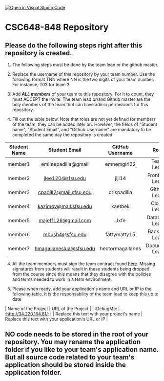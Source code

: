 [![Open in Visual Studio Code](https://classroom.github.com/assets/open-in-vscode-c66648af7eb3fe8bc4f294546bfd86ef473780cde1dea487d3c4ff354943c9ae.svg)](https://classroom.github.com/online_ide?assignment_repo_id=10139171&assignment_repo_type=AssignmentRepo)
# CSC648-848 Repository

## Please do the following steps right after this repository is created.

1. The following steps must be done by the team lead or the github master. 

2. Replace the username of this repository by your team number. Use the following format TNN where NN is the two digits of your team number. For instance, T03 for team 3. 

2. Add ***ALL members*** of your team to this repository. For it to count, they must ACCEPT the invite. The team lead or/and Github master are the only members of the team that can have admin permissions for this repository. 

3. Fill out the table below. Note that roles are not yet defined for members of the team, they can be added later on. However, the fields of "Student name", "Student Email", and "Github Username" are mandatory to be completed the same day the repository is created. 


| Student Name | Student Email         | GitHub Username |        Role         |
|    :---:     |     :---:             |     :---:       |        :---:        | 
| member1      |emileepadilla@gmail    |  emnemgirl22    |   Team Lead         |
| member2      |jlee120@sfsu.edu       |  jiji14         |   Frontend Lead     |
| member3      |cpadill2@mail.sfsu.edu |  crispadilla    |   Github Lead       |
| member4      |kazimov@mail.sfsu.edu  |  xaetbek        |   Cloud Lead        |
| member5      |majeff126@gmail.com    |  Jxfe           |   Database Lead     |
| member6      |mbush4@sfsu.edu        |  fattymatty15   |   Backend Lead      |
| member7      |hmagallaneslua@sfsu.edu|hectormagallanes |   Document Lead     |


4. All the team members must sign the team contract found [here](https://forms.gle/PoTXjTmPGGKKZjsT6). Missing signatures from students will result in these students being dropped from the course since this means that they disagree with the policies and terms needed to work in a term environment. 

4. Please when ready, add your application's name and URL or IP to the following table. It is the responsability of the team lead to keep this up to date 

|             Name of the Project               |                            URL of the Project                          | 
|                    :DebugMe:                  |                          :http://34.220.164.81/:                       |
|   Replace this text with your project's name  |              Replace this text with your application's URL or IP       |                                                        
 

## NO code needs to be stored in the root of your repository. You may rename the application folder if you like to your team's application name. But all source code related to your team's application should be stored inside the application folder.
